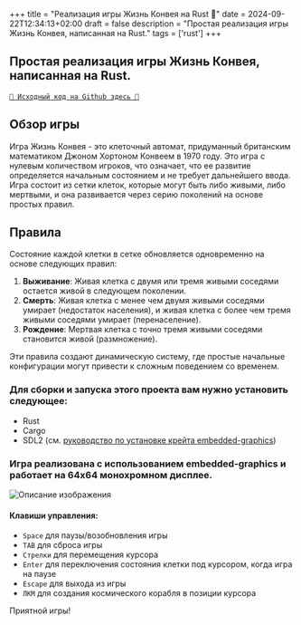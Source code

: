 +++
title = "Реализация игры Жизнь Конвея на Rust 🦀"
date = 2024-09-22T12:34:13+02:00
draft = false
description = "Простая реализация игры Жизнь Конвея, написанная на Rust."
tags = ['rust']
+++

## Простая реализация игры Жизнь Конвея, написанная на Rust.

[`🐙 Исходный код на Github здесь 🐙`](https://github.com/RealColorDream/game-of-life)

## Обзор игры

Игра Жизнь Конвея - это клеточный автомат, придуманный британским математиком Джоном Хортоном Конвеем в 1970 году. Это игра с нулевым количеством игроков, что означает, что ее развитие определяется начальным состоянием и не требует дальнейшего ввода. Игра состоит из сетки клеток, которые могут быть либо живыми, либо мертвыми, и она развивается через серию поколений на основе простых правил.

## Правила

Состояние каждой клетки в сетке обновляется одновременно на основе следующих правил:

1. **Выживание**: Живая клетка с двумя или тремя живыми соседями остается живой в следующем поколении.
2. **Смерть**: Живая клетка с менее чем двумя живыми соседями умирает (недостаток населения), и живая клетка с более чем тремя живыми соседями умирает (перенаселение).
3. **Рождение**: Мертвая клетка с точно тремя живыми соседями становится живой (размножение).

Эти правила создают динамическую систему, где простые начальные конфигурации могут привести к сложным поведением со временем.

### Для сборки и запуска этого проекта вам нужно установить следующее:

- Rust
- Cargo
- SDL2 (см. [руководство по установке крейта embedded-graphics](https://docs.rs/embedded-graphics-simulator/0.6.0/embedded_graphics_simulator/#setup))

### Игра реализована с использованием embedded-graphics и работает на 64x64 монохромном дисплее.

![Описание изображения](/Portfolio/img/game-of-life.png)

#### Клавиши управления:
- `Space` для паузы/возобновления игры
- `TAB` для сброса игры
- `Стрелки` для перемещения курсора
- `Enter` для переключения состояния клетки под курсором, когда игра на паузе
- `Escape` для выхода из игры
- `ЛКМ` для создания космического корабля в позиции курсора

Приятной игры!

